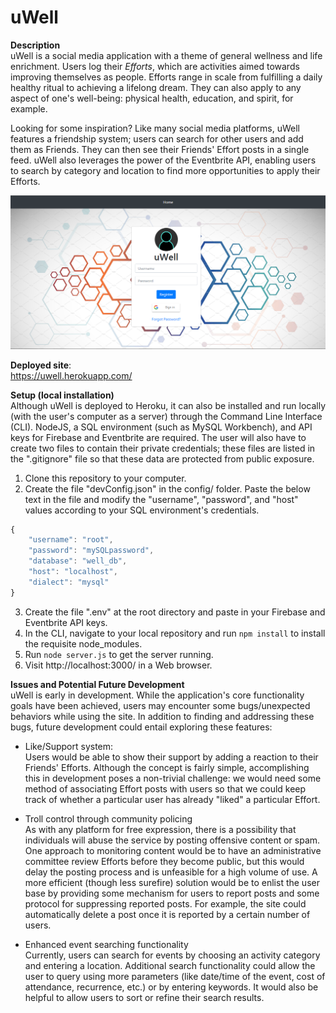 # uWell

**Description**<br/>
uWell is a social media application with a theme of general wellness and life enrichment. Users log their *Efforts*, which are activities aimed towards improving themselves as people. Efforts range in scale from fulfilling a daily healthy ritual to achieving a lifelong dream. They can also apply to any aspect of one's well-being: physical health, education, and spirit, for example. <br/>

Looking for some inspiration? Like many social media platforms, uWell features a friendship system; users can search for other users and add them as Friends. They can then see their Friends' Effort posts in a single feed. uWell also leverages the power of the Eventbrite API, enabling users to search by category and location to find more opportunities to apply their Efforts. <br/>

![Trivia pic](https://github.com/singmokjai/uWell/blob/master/public/styles/images/uwell.PNG)

**Deployed site**:<br/>
https://uwell.herokuapp.com/


**Setup (local installation)**<br/>
Although uWell is deployed to Heroku, it can also be installed and run locally (with the user's computer as a server) through the Command Line Interface (CLI). NodeJS, a SQL environment (such as MySQL Workbench), and API keys for Firebase and Eventbrite are required. The user will also have to create two files to contain their private credentials; these files are listed in the ".gitignore" file so that these data are protected from public exposure. <br/>

1. Clone this repository to your computer. 
2. Create the file "devConfig.json" in the config/ folder. Paste the below text in the file and modify the "username", "password", and "host" values according to your SQL environment's credentials. 

```javascript
{
    "username": "root",
    "password": "mySQLpassword",
    "database": "well_db",
    "host": "localhost",
    "dialect": "mysql"
}
```

3. Create the file ".env" at the root directory and paste in your Firebase and Eventbrite API keys. 
4. In the CLI, navigate to your local repository and run `npm install` to install the requisite node_modules.
5. Run `node server.js` to get the server running. 
6. Visit http://localhost:3000/ in a Web browser. 


**Issues and Potential Future Development**<br/>
uWell is early in development. While the application's core functionality goals have been achieved, users may encounter some bugs/unexpected behaviors while using the site. In addition to finding and addressing these bugs, future development could entail exploring these features: <br/>

* Like/Support system: <br/>
Users would be able to show their support by adding a reaction to their Friends' Efforts. Although the concept is fairly simple, accomplishing this in development poses a non-trivial challenge: we would need some method of associating Effort posts with users so that we could keep track of whether a particular user has already "liked" a particular Effort. <br/>

* Troll control through community policing<br/>
As with any platform for free expression, there is a possibility that individuals will abuse the service by posting offensive content or spam. One approach to monitoring content would be to have an administrative committee review Efforts before they become public, but this would delay the posting process and is unfeasible for a high volume of use. A more efficient (though less surefire) solution would be to enlist the user base by providing some mechanism for users to report posts and some protocol for suppressing reported posts. For example, the site could automatically delete a post once it is reported by a certain number of users. <br/>

* Enhanced event searching functionality<br/>
Currently, users can search for events by choosing an activity category and entering a location. Additional search functionality could allow the user to query using more parameters (like date/time of the event, cost of attendance, recurrence, etc.) or by entering keywords. It would also be helpful to allow users to sort or refine their search results. <br/>
